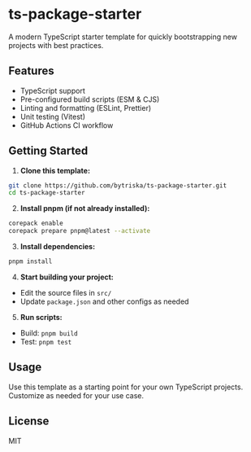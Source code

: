 # ts-package-starter

A modern TypeScript starter template for quickly bootstrapping new projects with best practices.

## Features

- TypeScript support
- Pre-configured build scripts (ESM & CJS)
- Linting and formatting (ESLint, Prettier)
- Unit testing (Vitest)
- GitHub Actions CI workflow

## Getting Started

1. **Clone this template:**

```bash
git clone https://github.com/bytriska/ts-package-starter.git
cd ts-package-starter
```

2. **Install pnpm (if not already installed):**

```bash
corepack enable
corepack prepare pnpm@latest --activate
```

3. **Install dependencies:**

```bash
pnpm install
```

4. **Start building your project:**

- Edit the source files in `src/`
- Update `package.json` and other configs as needed

5. **Run scripts:**

- Build: `pnpm build`
- Test: `pnpm test`

## Usage

Use this template as a starting point for your own TypeScript projects. Customize as needed for your use case.

## License

MIT
